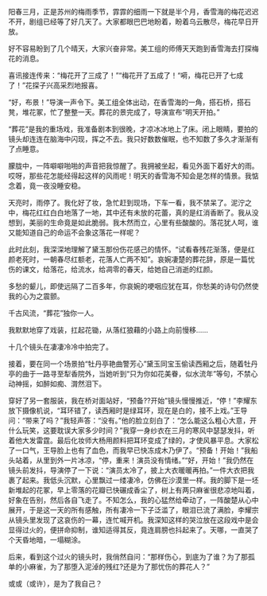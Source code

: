 阳春三月，正是苏州的梅雨季节，霏霏的细雨一下就是半个月，香雪海的梅花迟迟不开，剧组已经等了好几天了。大家都眼巴巴地盼着，盼着乌云散尽，梅花早日开放。

好不容易盼到了几个晴天，大家兴奋非常。美工组的师傅天天跑到香雪海去打探梅花的消息。

喜讯接连传来：“梅花开了三成了！”“梅花开了五成了！“嗬，梅花已开了七成了！”花探子兴高采烈地报喜。

“好，布景！”导演一声令下。美工组全体出动，在香雪海的一角，搭石桥，搭石凳，堆花冢，忙了整整一天。葬花的景完成了，导演宣布“明天开拍。”

“葬花”是我的重场戏，我准备剧本到很晚，才凉冰冰地上了床。闭上眼睛，要拍的镜头却连连在脑海中闪现，挥之不去。我只好数数催眠，也不知数了多久才渐渐有了点睡意。

朦胧中，一阵噼噼啪啪的声音把我惊醒了。我拥被坐起，看见外面下着好大的雨。哎呀，那些花怎能经得起这样的风雨呢！明天的香雪海不知会是怎样的情景。我惦念着，竟一夜没睡安稳。

天亮时，雨停了。我化好了妆，急忙赶到现场，下车一看，我不禁呆了。泥泞之中，梅花红红白白地落了一地，其中还有未放的花蕾，真的是红消香断了。我从没想到，美丽的生命竟是如此脆弱。我木然而立，心里有些酸酸的。落花犹人呵，谁又能知道自己的命运不会象这落花一样呢？

此时此刻，我深深地理解了黛玉那份伤花感己的情怀。“试看春残花渐落，便是红颜老死时，一朝春尽红额老，花落人亡两不知”。哀婉凄楚的葬花辞，原是一篇忧伤的课文，给落花，给流水，给凋零的春天，给她自己消逝的红颜。

多愁的颦儿，即使远隔了二百多年，你哀婉的哽咽应犹在耳，你愁美的诗句仍然使我的心为之震颤。

千古风流，“葬花”独你一人。

我默默地穿了戏装，扛起花锄，从落红狼藉的小路上向前慢移……

十几个镜头在凄凄冷冷中拍完了。

接着，要在同一个场景拍“牡丹亭艳曲警芳心”黛玉同宝玉偷读西厢之后，随着牡丹亭的曲于一路寻至犁香院外，当她听到“只为你如花美眷，似水流年”等句，不禁心动神摇，如醉如痴、潸然泪下。

穿好了另一套服装，我在桥对面站好，“预备??开始”镜头慢慢推近，“停！”李耀东放下摄像机说，“耳环错了，读西厢时是绿耳环，现在是白的，接不上戏。”王导问：“带来了吗？”我轻声答：“没有。”他的脸立刻白了：“怎么能这么粗心大意，开什么玩笑，这要耽误大家多少时间？”我穿一身纱衣在三月的寒风中瑟瑟发抖，听着他大发雷霆。最后化妆师大杨用颜料把耳环变成了绿的，才使风暴平息。大家松了一口气，王导脸上也有了血色，而我早已快冻成木乃伊了。“预备！开始！”我船头站着，从里到外一片冰凉，“停，重来！演员没有情绪。”“好，开始！”我仍然在镜头前发抖，导演停了一下说：“演员太冷了，披上大衣暖暖再拍。”一件大衣把我裹了起来。我低头沉默，心里飘过一缕凄冷，仿佛在沙漠里一样。我的脚下是一坯新堆起的花冢，早上零落的花瓣已快碾成香尘了，树上有两只麻雀很悲凉地叫着，好象在告别，然后各自飞走了。不知怎么，我的心猛然给牵动了，一阵酸楚从心中展开，于是这一天的所有感触，所有凄冷一下子泛滥了，眼泪已流了满脸，李耀宗从镜头里发现了这哀伤的一幕，连忙喊开机。我深知这样的哭泣放在这段戏中是会显得过火的，便拼命抑制，谁知适得其反，竟连肩膀也抖起来了。天哪，一直哭了个天昏地暗，一塌糊涂。

后来，看到这个过火的镜头时，我俏然自问：“那样伤心，到底为了谁？为了那孤单的小麻雀，为了那堕入泥淖的残红?还是为了那忧伤的葬花人？”

或或（或许），是为了我自己？
